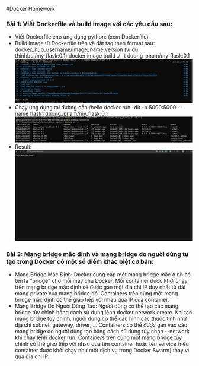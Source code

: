 #Docker Homework
### Bài 1: Viết Dockerfile và build image với các yêu cầu sau:
- Viết Dockerfile cho ứng dụng python: (xem Dockerfile)
- Build image từ Dockerfile trên và đặt tag theo format sau: docker_hub_username/image_name:version (ví dụ: thinhbui/my_flask:0.1) docker image build ./ -t duong_pham/my_flask:0.1
![alt text](image-1.jpg)
- Chạy ứng dụng tại đường dẫn /hello docker run -dit -p 5000:5000 --name flask1 duong_pham/my_flask:0.1
![alt text](image-2.jpg)
 - Result:
![alt text](image-3.jpg)
### Bài 3: Mạng bridge mặc định và mạng bridge do người dùng tự tạo trong Docker có một số điểm khác biệt cơ bản:  
- Mạng Bridge Mặc Định: Docker cung cấp một mạng bridge mặc định có tên là "bridge" cho mỗi máy chủ Docker. Mỗi container được khởi chạy trên mạng bridge mặc định sẽ được gán một địa chỉ IP duy nhất từ dải mạng private của mạng bridge đó. Containers trên cùng một mạng bridge mặc định có thể giao tiếp với nhau qua IP của container.
- Mạng Bridge Do Người Dùng Tạo: Người dùng có thể tạo các mạng bridge tùy chỉnh bằng cách sử dụng lệnh docker network create. Khi tạo mạng bridge tùy chỉnh, người dùng có thể cấu hình các thuộc tính như địa chỉ subnet, gateway, driver, ... Containers có thể được gán vào các mạng bridge do người dùng tạo bằng cách sử dụng tùy chọn --network khi chạy lệnh docker run. Containers trên cùng một mạng bridge tùy chỉnh có thể giao tiếp với nhau qua tên container hoặc tên service (nếu container được khởi chạy như một dịch vụ trong Docker Swarm) thay vì qua địa chỉ IP.